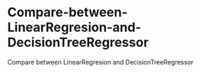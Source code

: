 # Compare-between-LinearRegresion-and-DecisionTreeRegressor
Compare between LinearRegresion and DecisionTreeRegressor
